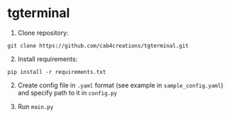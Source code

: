 # tgterminal

1) Clone repository:

```
git clone https://github.com/cab4creations/tgterminal.git
```

2) Install requirements:

```
pip install -r requirements.txt
```

2) Create config file in `.yaml` format (see example in `sample_config.yaml`) and specify path to it in `config.py`

3) Run `main.py`
